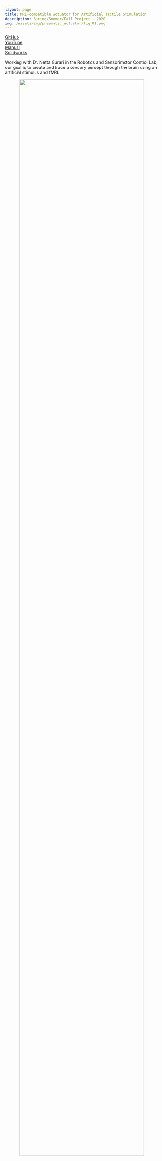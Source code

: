 ```yaml
---
layout: page
title: MRI-compatible Actuator for Artificial Tactile Stimulation
description: Spring/Summer/Fall Project - 2020
img: /assets/img/pneumatic_actuator/fig_01.png
---
```


<p>
  <a href=""></a><div class=""></div>
  <a href="https://github.com/alexanderhay2020/499_pneumatic"><div class="color-button">GitHub</div></a>
  <a href="https://youtu.be/s4PYeK4FzfA"><div class="color-button">YouTube</div></a>
  <!-- manual link -->
  <a href="https://docs.google.com/document/d/1iMdl5hpP_emYXVEchicDH41gPpMzWWeitnvOTYf4hh8/edit?usp=sharing"><div class="color-button">Manual</div></a>
  <!-- Solidworks link -->
  <a href="https://drive.google.com/drive/folders/13laoiJDyfBOlWCCcYVfk1w05I2iibtdy?usp=sharing"><div class="color-button">Solidworks</div></a>

</p>

Working with Dr. Netta Gurari in the Robotics and Sensorimotor Control Lab, our goal is to create and trace a sensory percept through the brain using an artificial stimulus and fMRI.

<p>
  <center>
    <a href="https://youtu.be/s4PYeK4FzfA"><img src="/assets/img/pneumatic_actuator/thumb_yt.png" width="90%;" height="95%;"></a>
    <em> Demonstration video</em>
  </center>
</p>

------
## Abstract

The purpose of this device is to deliver a tactile stimulus at an individual’s fingertip in a controlled manner in an MRI environment. The greater aim of this work is to use the apparatus to assess deficits in tactile perception, and where those deficits present themselves along the DCML pathway, up to and through the brain.

### Somatosensory Overview
Once a sensation is perceived, sensory information travels via Dorsal Column-Medial Lemniscal pathway, or via the anterolateral column (noxious/thermal)<sup>[2]</sup>. After traveling up the spinal column and reaching the medulla, the sensory information decussates, continuing up through the thalamus, and terminating at the somatosensory cortex.

<p>
    <center><img src="/assets/img/pneumatic_actuator/dcml.png" width="80%;" height="100%;" alt/>
    <br>
    <em>Figure 1: The dorsal column-medial lemniscus (DCML) pathway sends sensory and proprioceptive information. Above, lines indicate position of slices presented. Source: Kandel, Neural Science, 5th ed.</em></center>
</p>

### Touch Sensory Perception

The dermis contains four mechanoreceptors, each with their own specialization<sup>[1]</sup>: Meissner Corpuscles for surface textures, Ruffini Corpuscles that react to skin stretch, and Pacinian Corpuscles are sensitive to vibrations and tool use.

Merkel cells are sensitive to deep, static touches, and low vibrations (0-100Hz). They have a small receptive field and transduce detailed information about the surface they’re interacting with. Merkel cells signal the static aspect of a touch stimulus, such as pressure, whereas the terminal portions of the Merkel afferents in these complexes transduce the dynamic aspects of stimuli.[1]

<p>
    <center><img src="/assets/img/pneumatic_actuator/receptors.png" width="100%;" height="100%;" alt/>
    <br>
    <em>Figure 2: Receptors in the fingertip and the information they transduce Source: Purves, Neuroscience, 6th ed.</em></center>
</p>

### Stroke Overview
Strokes are caused by a disruption of blood flow to the brain, either by a clot in the blood vessel (ischemic stroke) or by a rupture (hemorrhagic stroke). Without oxygen or nutrients supplied by the blood stream cells begin to die. The scope of the damage is in part determined by the arterial network; neighboring branches of blood vessels may still be able to serve the affected area, limiting the potential damage. The same sort of stroke event can produce different effects between individuals.

<p>
    <center><img src="/assets/img/pneumatic_actuator/ct.png" alt/>
    <br>
    <em>Figure 3: CT scan of individual who expereinced stuttering as the result of a stroke in the left parietal lobe. Source: <a href="https://www.researchgate.net/figure/CT-scan-of-brain-showed-a-cortical-infarct-on-left-parietal-lobe-involving-Brodmann-area_fig1_7678181">Sahin et al. 2005</a></em></center>
</p>

------
## Apparatus

### Pneumatic Actuator
To create the sensory signal I developed a small pneumatic piston that presses on the finger. Pneumatic systems use air as a working fluid. The piston is 3D printed using PLA polymer and is attached to an air compressor for pneumatic action. System is controlled using a PIC32 microcontroller and communicates serially with a computer. Two varaints of the piston were developed: a pneumatic return and a spring return. More information about the design can be found [here](https://github.com/alexanderhay2020/499_pneumatic).

<p>
    <center><img src="/assets/img/pneumatic_actuator/gif/demo_test.gif" width="80%;" height="50%;" alt/>
    <br>
    <em>Figure 4: User demo of the pneumatic actuator</em></center>
</p>

### Control

Air is directed in and out of the piston using a solenoid controlled by the PIC. The solenoid has three (3) positions; allowing airflow to the cylinder, allowing airflow from the cylinder, and a neutral position that restricts all airflow.

<p>
  <center>
    <a href="https://www.lunchboxsessions.com/materials/flow-directional-control-valves/directional-control-valve-simulation"><img src="/assets/img/pneumatic_actuator/gif/left-open.gif" width="40%;" height="100%;" style="margin-right:50px;"></a>
    <a href="https://www.lunchboxsessions.com/materials/flow-directional-control-valves/directional-control-valve-simulation"><img src="/assets/img/pneumatic_actuator/gif/right-open.gif" width="40%;" height="100%;"></a>
    <br>
    <em>Figure 5: Solenoid directing airflow. Graphic source: lunchboxsessions.com</em>
  </center>
</p>

From there air is passed to a pressure regulator controlled by the PIC. Adjusting the pressure changes the speed and force in which the piston actuates.

The PIC32 is a 32 bit, general purpose, microcontroller. It acts as the brains of the system, listening to the pressure sensors and directing the pressure regulator. It can also recognize when the probe has touched the fingertip. Real time system information is displayed on the screen and transmitted serially to a listening computer.

<p>
  <center>
    <img src="/assets/img/pneumatic_actuator/gif/mri_sideXside_left.gif" width="40%;" height="100%;"  style="margin-right:50px;">
    <img src="/assets/img/pneumatic_actuator/gif/mri_sideXside_right.gif" width="40%;" height="100%;">
    <br>
    <em>Figure 6: Actuating piston</em>
  </center>
</p>

<!-- More information can be found on my [Github](https://github.com/alexanderhay2020/499_pneumatic) page -->

------
## Discussion & Future Work

During development I made it a priority that the device was MRI-compatible, which influenced many of the design considerations and challenges. The decision to use a pneumatic system made it so there is no interference from the apparatus during the MR imaging process. However, air is a compressible fluid which makes it difficult to control. A hydraulic system was considered to address that but was never implemented due to concerns about leakage.

That said, leakage still proved to be a nuisance throughout the project. Pistons of various sizes were printed in an effort to dial in the tolerances, but ultimately will require better surface finishing. In addition to O-Rings, piston rod rings were incorporated into the design to alleviate the issue. Though not unsuccessful, it was not utilized in the final design.

The control loop has two pressure sensors and one touch sensor. An optical linear encoder using fiber optic cables was considered, which would've provided more certain feedback of the piston, but ultimately was shelved due to time constraints.

Future work with this project will primarily focus on characterization of the actuator, as well as making each element more robust and providing the framework for which development can continue. The two largest lessons were in time management, setting realistic expectations and goals, and project management, learning how to juggle multiple facets of a project and navigating the way forward.

## More Information

More information and details specific to the project, please see my Github link [here](https://github.com/alexanderhay2020/499_pneumatic).

## References

[1] Purves, D., Augustine, G., Fitzpatrick, D., Hall, W., LaMantia, A., Mooney, R., Platt, M. and White, L., 2018. Neuroscience. 6th ed.

[2] Kandel, E. R., 2013. Principles of Neural Science. 5th ed.

[3] Buchli R, Boesiger P, Meier D. Heating effects of metallic implants by MRI examinations. Magn Reson Med. 1988;7(3):255-261. doi:10.1002/mrm.1910070302

[4] Fischer GS, Krieger A, Iordachita I, Csoma C, Whitcomb LL, Gabor F. MRI compatibility of robot actuation techniques--a comparative study. Med Image Comput Comput Assist Interv. 2008;11(Pt 2):509-517. doi:10.1007/978-3-540-85990-1_61
